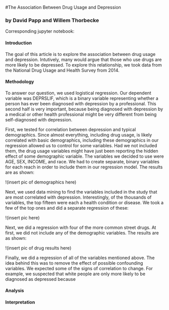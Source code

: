 #The Association Between Drug Usage and Depression
### by David Papp and Willem Thorbecke

Corresponding jupyter notebook:


#### Introduction
The goal of this article is to explore the association between drug usage and depression. Intutively, many would argue that those who use drugs are more likely to be depressed. To explore this relationship, we took data from the National Drug Usage and Health Survey from 2014. 

#### Methodology
To answer our question, we used logistical regression. Our dependent variable was DEPRSLIF, which is a binary variable representing whether a person has ever been diagnosed with depression by a professional. This second half is very important, because being diagnosed with depression by a medical or other health professional might be very different from being self-diagnosed with depression.

First, we tested for correlation between depression and typical demographics. Since almost everything, including drug usage, is likely correlated with basic demographics, including these demographics in our regression allowed us to control for some variables. Had we not included them, the drug usage variables might have just been reporting the hidden effect of some demographic variable. The variables we decided to use were AGE, SEX, INCOME, and race. We had to create separate, binary variables for each reach in order to include them in our regression model. The results are as shown:

!(insert pic of demographics here)

Next, we used data mining to find the variables included in the study that are most correlated with depression. Interestingly, of the thousands of variables, the top fifteen were each a health condition or disease. We took a few of the top ones and did a separate regression of these:

!(insert pic here)




Next, we did a regression with four of the more common street drugs. At first, we did not include any of the demographic variables. The results are as shown:

!(insert pic of drug results here)

Finally, we did a regression of all of the variables mentioned above. The idea behind this was to remove the effect of possible confounding variables. We expected some of the signs of correlation to change. For example, we suspected that white people are only more likely to be diagnosed as depressed because 

#### Analysis

#### Interpretation


